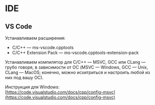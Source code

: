 # IDE

## VS Code

Устанавливаем расширения:

* C/C++ — ms-vscode.cpptools
* C/C++ Extension Pack — ms-vscode.cpptools-extension-pack

Устанавливаем компилятор для C/C++ — MSVC, GCC или CLang — грубо говоря, в зависимости от ОС (MSVC — Windows, GCC — Unix, CLang — MacOS; конечно, можно исхитриться и настроить любой из них под вашу ОС).

Инструкция для Windows: [https://code.visualstudio.com/docs/cpp/config-msvc](https://code.visualstudio.com/docs/cpp/config-msvc)
